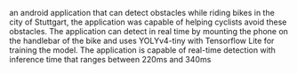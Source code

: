 an android application that can detect obstacles while riding bikes in the city of Stuttgart, the application
was capable of helping cyclists avoid these obstacles. The application can detect in real time by mounting the phone on
the handlebar of the bike and uses YOLYv4-tiny with Tensorflow Lite for training the model. The application is capable
of real-time detection with inference time that ranges between 220ms and 340ms
